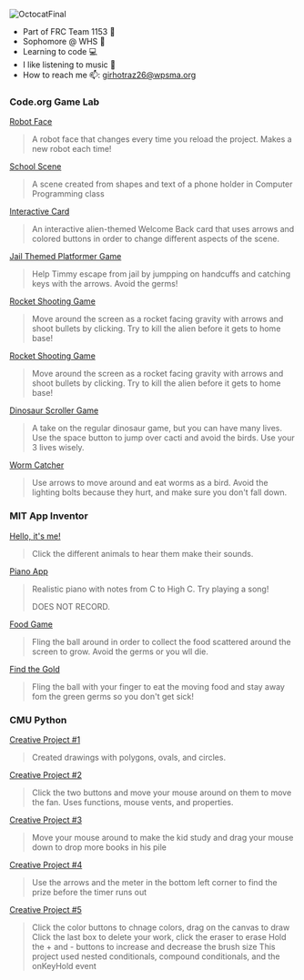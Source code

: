 

![OctocatFinal](https://github.com/girhotraz26/Zena/assets/146844047/b0c9fe0e-70aa-4b38-91f2-12ee99c534af)

 - Part of FRC Team 1153 :robot:
 - Sophomore @ WHS 🏫
 - Learning to code 💻
 - I like listening to music 🎵
 - How to reach me 📫: girhotraz26@wpsma.org

### Code.org Game Lab
[Robot Face](https://girhotraz26.github.io/Robot_Face)
> A robot face that changes every time you reload the project. Makes a new robot each time!

[School Scene](https://studio.code.org/projects/gamelab/CJI6hdbIkXggWSM4lRxoaaju8C2eR3XFOvOiEwwuaJA/)
> A scene created from shapes and text of a phone holder in Computer Programming class

[Interactive Card](https://girhotraz26.github.io/Interactive-Card/)
> An interactive alien-themed Welcome Back card that uses arrows and colored buttons in order to change different aspects of the scene.

[Jail Themed Platformer Game](https://studio.code.org/projects/gamelab/cDw47LahN-t3fn5h1ucTPF_HPiJK-Tz5fzOrLlDtAXQ)
> Help Timmy escape from jail by jumpping on handcuffs and catching keys with the arrows. Avoid the germs!

[Rocket Shooting Game](https://studio.code.org/projects/gamelab/G4A_gxGtv0Q8iB7ig2S57RAywBgqDue9sL4-GnFFic0)
> Move around the screen as a rocket facing gravity with arrows and shoot bullets by clicking. Try to kill the alien before it gets to home base!

[Rocket Shooting Game](https://studio.code.org/projects/gamelab/G4A_gxGtv0Q8iB7ig2S57RAywBgqDue9sL4-GnFFic0)
> Move around the screen as a rocket facing gravity with arrows and shoot bullets by clicking. Try to kill the alien before it gets to home base!

[Dinosaur Scroller Game](https://studio.code.org/projects/gamelab/6aebCVkCl55ofvL9_qQpNuRZuojWRrW3yE_UFSdYhR0)
> A take on the regular dinosaur game, but you can have many lives. Use the space button to jump over cacti and avoid the birds. Use your 3 lives wisely.

[Worm Catcher](https://studio.code.org/projects/gamelab/_da78GVa7rxXze-C-1pLy_rWxX7CPbhKMGLRxR9Qwjo)
> Use arrows to move around and eat worms as a bird. Avoid the lighting bolts because they hurt, and make sure you don't fall down.

### MIT App Inventor
[Hello, it's me!](https://gallery.appinventor.mit.edu/?galleryid=32822e9a-3af6-4622-a795-4e4699b8948b)
> Click the different animals to hear them make their sounds. 

[Piano App](https://gallery.appinventor.mit.edu/?galleryid=4f54007e-d504-42d6-a277-7408643f3b2f)
> Realistic piano with notes from C to High C. Try playing a song!
>
> DOES NOT RECORD.

[Food Game](https://gallery.appinventor.mit.edu/?galleryid=7cd870a1-cc02-4f3d-b563-9efa394c4f74)
> Fling the ball around in order to collect the food scattered around the screen to grow. Avoid the germs or you wll die.

[Find the Gold](https://gallery.appinventor.mit.edu/?galleryid=00a62131-adce-4765-9d99-e355532aa935)
> Fling the ball with your finger to eat the moving food and stay away fom the green germs so you don't get sick!

### CMU Python
[Creative Project #1](https://academy.cs.cmu.edu/sharing/forestGreenEagle7586)
> Created drawings with polygons, ovals, and circles.
> 
[Creative Project #2](https://academy.cs.cmu.edu/sharing/orangeHorse1671)
> Click the two buttons and move your mouse around on them to move the fan. Uses functions, mouse vents, and properties.
>
[Creative Project #3](https://academy.cs.cmu.edu/sharing/burlyWoodCow2367)
> Move your mouse around to make the kid study and drag your mouse down to drop more books in his pile
>
[Creative Project #4](https://academy.cs.cmu.edu/sharing/floralWhiteGiraffe9714)
> Use the arrows and the meter in the bottom left corner to find the prize before the timer runs out
>
[Creative Project #5](https://academy.cs.cmu.edu/sharing/greenLobster5071)
> Click the color buttons to chnage colors, drag on the canvas to draw
> Click the last box to delete your work, click the eraser to erase
> Hold the + and - buttons to increase and decrease the brush size
> This project used nested conditionals, compound conditionals, and the onKeyHold event


